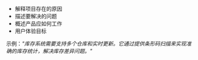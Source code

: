 - 解释项目存在的原因
- 描述要解决的问题
- 概述产品应如何工作
- 用户体验目标

示例：*"库存系统需要支持多个仓库和实时更新。它通过提供条形码扫描来实现准确的库存统计，解决库存差异问题。"*